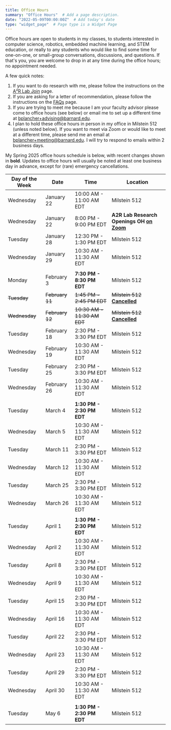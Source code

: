 ```yaml
---
title: Office Hours
summary: "Office Hours"  # Add a page description.
date: "2022-05-09T00:00:00Z"  # Add today's date
type: "widget_page"  # Page type is a Widget Page
---
```


Office hours are open to students in my classes, to students interested in computer science, robotics, embedded machine learning, and STEM education, or really to any students who would like to find some time for one-on-one, or small-group conversations, discussions, and questions. If that's you, you are welcome to drop in at any time during the office hours; no appointment needed.

A few quick notes:
1. If you want to do research with me, please follow the instructions on the [A²R Lab Join](https://a2r-lab.org/join) page.
2. If you are asking for a letter of recommendation, please follow the instructions on the [FAQs](/faqs) page.
3. If you are trying to meet me because I am your faculty advisor please come to office hours (see below) or email me to set up a different time at [bplancher+advising@barnard.edu](mailto:bplancher+advising@barnard.edu).
4. I plan to hold these office hours in person in my office in Milstein 512 (unless noted below). If you want to meet via Zoom or would like to meet at a different time, please send me an email at [bplancher+meeting@barnard.edu](mailto:bplancher+meeting@barnard.edu). I will try to respond to emails within 2 business days.

My Spring 2025 office hours schedule is below, with recent changes shown in **bold**. Updates to office hours will usually be noted at least one business day in advance, except for (rare) emergency cancellations.

| Day of the Week | Date             | Time                        | Location      |
|-----------------|------------------|-----------------------------|---------------|
| Wednesday       | January 22       | 10:00 AM - 11:00 AM EDT     | Milstein 512  |
| Wednesday       | January 22       | 8:00 PM - 9:00 PM EDT       | **A2R Lab Research Openings OH [on Zoom](https://brianplancher.com/zoom)**  |
| Tuesday         | January 28       | 12:30 PM - 1:30 PM EDT      | Milstein 512  |
| Wednesday       | January 29       | 10:30 AM - 11:30 AM EDT     | Milstein 512  |
|                 |                  |                             |               |
| Monday          | February 3       | **7:30 PM - 8:30 PM EDT**   | Milstein 512  |
| ~~Tuesday~~     | ~~February 11~~  | ~~1:45 PM - 2:45 PM EDT~~  | ~~Milstein 512~~ [**Cancelled**](#) |
| ~~Wednesday~~   | ~~February 12~~  | ~~10:30 AM - 11:30 AM EDT~~ | ~~Milstein 512~~ [**Cancelled**](#) |
| Tuesday         | February 18      | 2:30 PM - 3:30 PM EDT       | Milstein 512  |
| Wednesday       | February 19      | 10:30 AM - 11:30 AM EDT     | Milstein 512  |
| Tuesday         | February 25      | 2:30 PM - 3:30 PM EDT       | Milstein 512  |
| Wednesday       | February 26      | 10:30 AM - 11:30 AM EDT     | Milstein 512  |
|                 |                  |                             |               |
| Tuesday         | March 4          | **1:30 PM - 2:30 PM EDT**   | Milstein 512  |
| Wednesday       | March 5          | 10:30 AM - 11:30 AM EDT     | Milstein 512  |
| Tuesday         | March 11         | 2:30 PM - 3:30 PM EDT       | Milstein 512  |
| Wednesday       | March 12         | 10:30 AM - 11:30 AM EDT     | Milstein 512  |
| Tuesday         | March 25         | 2:30 PM - 3:30 PM EDT       | Milstein 512  |
| Wednesday       | March 26         | 10:30 AM - 11:30 AM EDT     | Milstein 512  |
|                 |                  |                             |               |
| Tuesday         | April 1          | **1:30 PM - 2:30 PM EDT**   | Milstein 512  |
| Wednesday       | April 2          | 10:30 AM - 11:30 AM EDT     | Milstein 512  |
| Tuesday         | April 8          | 2:30 PM - 3:30 PM EDT       | Milstein 512  |
| Wednesday       | April 9          | 10:30 AM - 11:30 AM EDT     | Milstein 512  |
| Tuesday         | April 15         | 2:30 PM - 3:30 PM EDT       | Milstein 512  |
| Wednesday       | April 16         | 10:30 AM - 11:30 AM EDT     | Milstein 512  |
| Tuesday         | April 22         | 2:30 PM - 3:30 PM EDT       | Milstein 512  |
| Wednesday       | April 23         | 10:30 AM - 11:30 AM EDT     | Milstein 512  |
| Tuesday         | April 29         | 2:30 PM - 3:30 PM EDT       | Milstein 512  |
| Wednesday       | April 30         | 10:30 AM - 11:30 AM EDT     | Milstein 512  |
|                 |                  |                             |               |
| Tuesday         | May 6            | **1:30 PM - 2:30 PM EDT**   | Milstein 512  |

<!--
| Day of the Week | Date             | Time                        | Location      |
|-----------------|------------------|-----------------------------|---------------|
| **Thursday**    | **September 5**  | **12:00 PM - 2:00 PM EDT**  | **At the [CU CS Reseach Fair](https://www.cs.columbia.edu/research-fair-fall-2024/) (CSB 452)** |
| Monday          | September 9      | 2:35 PM - 4:00 PM EDT       | Milstein 512  |
| Wednesday       | September 11     | 12:30 PM - 12:55 PM EDT     | Milstein 512  |
| Monday          | September 16     | 2:35 PM - 4:00 PM EDT       | Milstein 512  |
| Wednesday       | September 18     | 12:30 PM - 12:55 PM EDT     | Milstein 512  |
| Monday          | September 23     | 2:35 PM - 4:00 PM EDT       | Milstein 512  |
| Wednesday       | September 25     | 12:30 PM - 12:55 PM EDT     | Milstein 512  |
| Monday          | September 30     | 2:35 PM - 4:00 PM EDT       | Milstein 512  |
|                 |                  |                             |               |
| Wednesday       | October 2        | 12:30 PM - 12:55 PM EDT     | Milstein 512  |
| Monday          | October 7        | 2:35 PM - 4:00 PM EDT       | Milstein 512  |
| Wednesday       | October 9        | 12:30 PM - 12:55 PM EDT     | Milstein 512  |
| Monday          | October 14       | 2:35 PM - 4:00 PM EDT       | Milstein 512  |
| Wednesday       | October 16       | 12:30 PM - 12:55 PM EDT     | Milstein 512  |
| Monday          | October 21       | 2:35 PM - 4:00 PM EDT       | Milstein 512  |
| Wednesday       | October 23       | **Canceled Confernece Travel** | Milstein 512  |
| Monday          | October 28       | 2:35 PM - 4:00 PM EDT       | Milstein 512  |
| Wednesday       | October 30       | 12:30 PM - 12:55 PM EDT     | Milstein 512  |
|                 |                  |                             |               |
| Monday          | November 4       | **Canceled University Holiday** | Milstein 512  |
| Wednesday       | November 6       | **11:30 AM - 11:55 AM EDT** | Milstein 512  |
| Monday          | November 11      | **2:35 PM - 3:00 PM EDT**   | Milstein 512  |
| Monday          | November 11      | **4:00 PM - 4:30 PM EDT**   | Milstein 512  |
| Wednesday       | November 13      | 12:30 PM - 12:55 PM EDT     | Milstein 512  |
| Monday          | November 18      | **8:00 PM - 9:30 PM EDT**   | [Zoom](https://brianplancher.com/zoom)|
| Wednesday       | November 20      | **11:35 AM - 12:05 PM EDT** | Milstein 512  |
| Monday          | November 25      | 2:35 PM - 4:00 PM EDT       | Milstein 512  |
| Wednesday       | November 27      | **Canceled University Holiday** | Milstein 512  |
|                 |                  |                             |               |
| Monday          | December 2       | 2:35 PM - 4:00 PM EDT       | Milstein 512  |
| Monday          | December 9       | 2:35 PM - 4:00 PM EDT       | Milstein 512  |
-->

<!--
| Day of the Week | Date             | Time                        | Location      |
|-----------------|------------------|-----------------------------|---------------|
| **Thursday**    | **January 18**   | **2:15 PM - 3:15 PM EDT**   | Milstein 512  |
| Wednesday       | January 24       | **11:30 AM - 12:15 PM EDT** | Milstein 512  |
| **Thursday**    | **January 25**   | **10:15 AM - 11:00 AM EDT** | [Zoom](https://brianplancher.com/zoom) |
| Tuesday         | January 30       | 11:00 AM- 12:00 PM EDT      | Milstein 512  |
| Wednesday       | January 31       | 11:30 AM- 12:30 PM EDT      | Milstein 512  |
|                 |                  |                             |               |
| Tuesday         | February 6       | **10:30 AM- 11:30 AM EDT**  | Milstein 512  |
| Wednesday       | February 7       | **2:30 PM- 3:30 PM EDT**    | Milstein 512  |
| Tuesday         | February 13      | **11:00 AM- 1:00 PM EDT**   | Milstein 512  |
| Tuesday         | February 20      | 11:00 AM- 12:00 PM EDT      | Milstein 512  |
| Wednesday       | February 21      | 11:30 AM- 12:30 PM EDT      | Milstein 512  |
| Tuesday         | February 27      | **12:30 PM- 1:30 PM EDT**   | Milstein 512  |
| Wednesday       | February 28      | 11:30 AM- 12:30 PM EDT      | Milstein 512  |
|                 |                  |                             |               |
| Tuesday         | March 5          | 11:00 AM- 12:00 PM EDT      | Milstein 512  |
| Wednesday       | March 6          | 11:30 AM- 12:30 PM EDT      | Milstein 512  |
| *Spring Break*  | *Spring Break*   | *Spring Break*              | *Spring Break*|
| Tuesday         | March 19         | 11:00 AM- 12:00 PM EDT      | Milstein 512  |
| Wednesday       | March 20         | 11:30 AM- 12:30 PM EDT      | Milstein 512  |
| **Thursday**    | **March 28**     | **12:45 AM- 2:15 PM EDT**   | [Zoom](https://brianplancher.com/zoom) |
|                 |                  |                             |               |
| Tuesday         | April 2          | 11:00 AM- 12:00 PM EDT      | Milstein 512  |
| Wednesday       | April 3          | 11:30 AM- 12:30 PM EDT      | Milstein 512  |
| **~~Tuesday~~** | **~~April 9~~**  | **~~11:00 AM- 12:00 PM EDT~~** | **~~Milstein 512~~**  |
| Wednesday       | April 10         | **10:30 AM- 12:30 PM EDT**  | Milstein 512  |
| Tuesday         | April 16         | **11:00 AM- 11:50 AM EDT**  | Milstein 512  |
| Wednesday       | April 17         | 11:30 AM- 12:30 PM EDT      | Milstein 512  |
| Tuesday         | April 23         | **3:30 PM- 4:00 PM EDT**    | Milstein 512  |
| Wednesday       | April 24         | 11:30 AM- 12:30 PM EDT      | Milstein 512  |
|                 |                  |                             |               |
| Tuesday         | April 30         | **11:00 AM- 12:45 PM EDT**  | Milstein 512  |
-->

<!--
**For Fall 2023, my office hours will begin the semester by appointment only and generally over [Zoom](/zoom) as I will be on parental course release.**
-->

<!--
For Spring 2023, my office hours will generally be Monday 2:30-3PM and Wednesday 10:00am-11:30AM (originally 10-12 on Wednesdays), with changes and cancellations due to scheduling conflicts or holidays. The full schedule is below, with changes shown in **bold**. Updates to office hours will usually be noted at least a 48 hours in advance, except for (rare) emergency cancellations.

| Day of the Week | Date             | Time                        | Location      |
|-----------------|------------------|-----------------------------|---------------|
| **Tuesday**     | **January 17**   | **4:00 PM - 6:00 PM EDT**   | Milstein 512  |
| Wednesday       | January 25       | 10:00 AM - 12:00 PM EDT     | Milstein 512  |
|                 |                  |                             |               |
| Wednesday       | February 1       | 10:00 AM - 12:00 PM EDT     | Milstein 503  |
| **Thursday**    | **February 9**   | **11:00 AM - 1:00 PM EDT**  | [**Zoom**](/zoom) |
| Wednesday       | February 15      | 10:00 AM - 12:00 PM EDT     | Milstein 503  |
| **Tuesday**     | **February 21**  | **4:30 PM - 5:30 PM EDT**   | **Milstein 512**  |
| Wednesday       | February 22      | **11-11:30 AM, 12:30-1 PM EDT** | Milstein 503  |
|                 |                  |                             |               |
| **Tuesday**     | **February 28**  | **4:00 PM - 6:00 PM EDT**   | Milstein 503  |
| **Thursday**    | **March 2**      | **5:00 PM - 5:30 PM EDT**   | [**Zoom**](/zoom) |
| **Monday**      | **March 6**      | **2:30 PM - 3:00 PM EDT**   | **Diana LL**  |
| **Tuesday**     | **March 7**      | **3:30-4:30, 6-7 PM EDT**   | Milstein 503  |
| *Spring Break*  | *Spring Break*   | *Spring Break*              | *Spring Break*|
| **Monday**      | **March 20**     | **5:00 PM - 6:00 PM EDT**   | [**Zoom**](/zoom) |
| Wednesday       | March 22         | **10:30 AM - 11:30 AM EDT** | [**Zoom**](/zoom) |
| Monday      	  | March 27         | 2:30 PM - 3:00 PM EDT       | Milstein 512  |
| ~~Wednesday~~   | ~~March 29~~     | ~~10:00 AM - 11:30 AM EDT~~ | ~~Milstein 503~~  |
|                 |                  |                             |               |
| Monday      	  | April 3          | 2:30 PM - 3:00 PM EDT       | Milstein 512  |
| Wednesday       | April 5          | 10:00 AM - 11:30 AM EDT     | Milstein 503  |
| Monday      	  | April 10         | **2:30 PM - 3:30 PM EDT**   | Milstein 512  |
| **Tuesday**     | **April 11**     | **11:30 AM - 12:30 PM EDT** | Milstein 503  |
| Monday      	  | April 17         | **8:30 PM - 9:30 PM EDT**   | Milstein 503  |
| Monday      	  | April 24         | **5:30 PM - 6:00 PM EDT**   | Milstein 512  |
| Wednesday       | April 26         | 10:00 AM - 11:30 AM EDT     | Milstein 503  |
|                 |                  |                             |               |
| Monday      	  | May 1            | 2:30 PM - 3:00 PM EDT       | Milstein 512  |
| **Tuesday**     | May 2            | 2:30 PM - 4:00 PM EDT       | Milstein 503  |
-->

<!--
For Fall 2022, my office hours were originally 11:00am-1:00pm or 2:00pm-4:00pm on Tuesdays, with some changes and cancellations due to schedule conflicts or holidays, but have moved to be a bit more sporadic to better account for student needs. The full schedule is below, with changes shown in **bold**. Updates to office hours will usually be noted at least a week in advance, except for (rare) emergency cancellations.

**Note that due to personal reasons, for November, I request that students mask during OHs.**
-->

<!--
| Day of the Week | Date             | Time                        | Location      |
|-----------------|------------------|-----------------------------|---------------|
| **Wednesday**   | **September 7**  | **2:00 PM - 4:00 PM EDT**   | Milstein 512  |
| Tuesday         | September 13     | 11:00 AM - 1:00 PM EDT      | Milstein 512  |
| Tuesday         | September 20     | 11:00 AM - 1:00 PM EDT      | Milstein 512  |
| **Wednesday**   | **September 28** | **4:00 PM - 6:00 PM EDT**   | Milstein 512  |
|                 |                  |                             |               |
| Tuesday         | October 4        | 11:00 AM - 1:00 PM EDT      | Milstein 512  |
| Tuesday         | October 11       | 11:00 AM - 1:00 PM EDT      | Milstein 512  |
| **Tuesday**     | **October 18**   | **2:00 PM - 4:00 PM EDT**   | Milstein 512  |
| Tuesday         | October 25       | 2:00 PM - 4:00 PM EDT       | Milstein 512  |
| **Monday**      | **October 31**   | **7:30 PM - 9:30 PM EDT**   | **DIA LL103** |
|                 |                  |                             |               |
| **Wednesday**   | **November 9**   | **4:00 PM - 6:00 PM EDT**   | Milstein 512  |
| **Monday**      | **November 14**  | **7:30 PM - 9:30 PM EDT**   | **Zoom Only** |
| **Monday**      | **November 21**  | **4:00 PM - 6:00 PM EDT**   | Milstein 512  |
| Tuesday         | November 29      | **5:00 PM - 7:00 PM EDT**   | Milstein 512  |
|                 |                  |                             |               |
| Tuesday         | December 6       | **12:00 PM - 2:00 PM EDT**  | Milstein 512  |
| Tuesday         | December 13      | **2:00 PM - 4:00 PM EDT**   | Milstein 512  |
-->